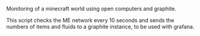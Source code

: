 Monitoring of a minecraft world using open computers and graphite.

This script checks the ME network every 10 seconds and sends the numbers of items and fluids to a graphite instance, to be used with grafana.

